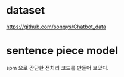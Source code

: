 # dataset
https://github.com/songys/Chatbot_data

# sentence piece model
spm 으로 간단한 전치리 코드를 만들어 보았다.
